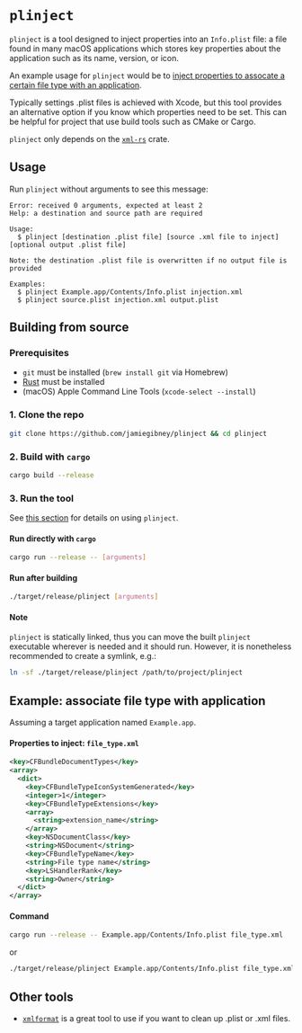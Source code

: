 # `plinject`

`plinject` is a tool designed to inject properties into an `Info.plist` file: a
file found in many macOS applications which stores key properties about the
application such as its name, version, or icon.

An example usage for `plinject` would be to [inject properties to assocate a
certain file type with an
application](#example%3A-associate-file-type-with-application).

Typically settings .plist files is achieved with Xcode, but this tool provides
an alternative option if you know which properties need to be set. This can be
helpful for project that use build tools such as CMake or Cargo.

`plinject` only depends on the [`xml-rs`](https://crates.io/crates/xml-rs)
crate.

## Usage

Run `plinject` without arguments to see this message:

```
Error: received 0 arguments, expected at least 2
Help: a destination and source path are required

Usage:
  $ plinject [destination .plist file] [source .xml file to inject] [optional output .plist file]

Note: the destination .plist file is overwritten if no output file is provided

Examples:
  $ plinject Example.app/Contents/Info.plist injection.xml
  $ plinject source.plist injection.xml output.plist
```

## Building from source

### Prerequisites

- `git` must be installed (`brew install git` via Homebrew)
- [Rust](https://www.rust-lang.org/tools/install) must be installed
- (macOS) Apple Command Line Tools (`xcode-select --install`)

### 1. Clone the repo

```bash
git clone https://github.com/jamiegibney/plinject && cd plinject
```

### 2. Build with `cargo`

```bash
cargo build --release
```

### 3. Run the tool

See [this section](#usage) for details on using `plinject`.

#### Run directly with `cargo`

```bash
cargo run --release -- [arguments]
```

#### Run after building

```bash
./target/release/plinject [arguments]
```

#### Note

`plinject` is statically linked, thus you can move the built `plinject`
executable wherever is needed and it should run. However, it is nonetheless
recommended to create a symlink, e.g.:

```bash
ln -sf ./target/release/plinject /path/to/project/plinject
```

## Example: associate file type with application

Assuming a target application named `Example.app`.

#### Properties to inject: `file_type.xml`

```xml
<key>CFBundleDocumentTypes</key>
<array>
  <dict>
    <key>CFBundleTypeIconSystemGenerated</key>
    <integer>1</integer>
    <key>CFBundleTypeExtensions</key>
    <array>
      <string>extension_name</string>
    </array>
    <key>NSDocumentClass</key>
    <string>NSDocument</string>
    <key>CFBundleTypeName</key>
    <string>File type name</string>
    <key>LSHandlerRank</key>
    <string>Owner</string>
  </dict>
</array>
````

#### Command

```bash
cargo run --release -- Example.app/Contents/Info.plist file_type.xml
```

or

```bash
./target/release/plinject Example.app/Contents/Info.plist file_type.xml
```

## Other tools

- [`xmlformat`](https://github.com/pamoller/xmlformatter) is a great tool to use
if you want to clean up .plist or .xml files.
